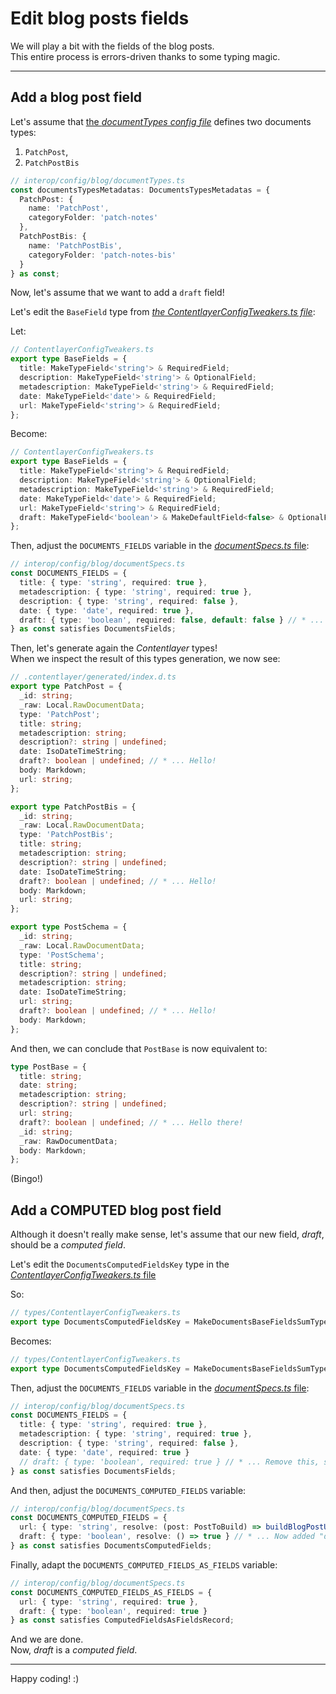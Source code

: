 # Edit blog posts fields

We will play a bit with the fields of the blog posts.  
This entire process is errors-driven thanks to some typing magic.

---

## Add a blog post field

Let's assume that [the _documentTypes config file_](/interop/config/blog/documentTypes.ts) defines two documents types:

1. `PatchPost`,
2. `PatchPostBis`

```ts
// interop/config/blog/documentTypes.ts
const documentsTypesMetadatas: DocumentsTypesMetadatas = {
  PatchPost: {
    name: 'PatchPost',
    categoryFolder: 'patch-notes'
  },
  PatchPostBis: {
    name: 'PatchPostBis',
    categoryFolder: 'patch-notes-bis'
  }
} as const;
```

Now, let's assume that we want to add a `draft` field!

Let's edit the `BaseField` type from [_the ContentlayerConfigTweakers.ts file_](/interop/types/ContentlayerConfigTweakers.ts):

Let:

```ts
// ContentlayerConfigTweakers.ts
export type BaseFields = {
  title: MakeTypeField<'string'> & RequiredField;
  description: MakeTypeField<'string'> & OptionalField;
  metadescription: MakeTypeField<'string'> & RequiredField;
  date: MakeTypeField<'date'> & RequiredField;
  url: MakeTypeField<'string'> & RequiredField;
};
```

Become:

```ts
// ContentlayerConfigTweakers.ts
export type BaseFields = {
  title: MakeTypeField<'string'> & RequiredField;
  description: MakeTypeField<'string'> & OptionalField;
  metadescription: MakeTypeField<'string'> & RequiredField;
  date: MakeTypeField<'date'> & RequiredField;
  url: MakeTypeField<'string'> & RequiredField;
  draft: MakeTypeField<'boolean'> & MakeDefaultField<false> & OptionalField; // * ... Added 'draft' field.
};
```

Then, adjust the `DOCUMENTS_FIELDS` variable in the [_documentSpecs.ts_ file](/interop/config/blog/documentSpecs.ts):

```ts
// interop/config/blog/documentSpecs.ts
const DOCUMENTS_FIELDS = {
  title: { type: 'string', required: true },
  metadescription: { type: 'string', required: true },
  description: { type: 'string', required: false },
  date: { type: 'date', required: true },
  draft: { type: 'boolean', required: false, default: false } // * ... Added 'draft' field here too.
} as const satisfies DocumentsFields;
```

Then, let's generate again the _Contentlayer_ types!  
When we inspect the result of this types generation, we now see:

```ts
// .contentlayer/generated/index.d.ts
export type PatchPost = {
  _id: string;
  _raw: Local.RawDocumentData;
  type: 'PatchPost';
  title: string;
  metadescription: string;
  description?: string | undefined;
  date: IsoDateTimeString;
  draft?: boolean | undefined; // * ... Hello!
  body: Markdown;
  url: string;
};

export type PatchPostBis = {
  _id: string;
  _raw: Local.RawDocumentData;
  type: 'PatchPostBis';
  title: string;
  metadescription: string;
  description?: string | undefined;
  date: IsoDateTimeString;
  draft?: boolean | undefined; // * ... Hello!
  body: Markdown;
  url: string;
};

export type PostSchema = {
  _id: string;
  _raw: Local.RawDocumentData;
  type: 'PostSchema';
  title: string;
  description?: string | undefined;
  metadescription: string;
  date: IsoDateTimeString;
  url: string;
  draft?: boolean | undefined; // * ... Hello!
  body: Markdown;
};
```

And then, we can conclude that `PostBase` is now equivalent to:

```ts
type PostBase = {
  title: string;
  date: string;
  metadescription: string;
  description?: string | undefined;
  url: string;
  draft?: boolean | undefined; // * ... Hello there!
  _id: string;
  _raw: RawDocumentData;
  body: Markdown;
};
```

(Bingo!)

## Add a COMPUTED blog post field

Although it doesn't really make sense, let's assume that our new field, _draft_, should be a _computed field_.

Let's edit the `DocumentsComputedFieldsKey` type in the [_ContentlayerConfigTweakers.ts_ file](/interop/types/ContentlayerConfigTweakers.ts)

So:

```ts
// types/ContentlayerConfigTweakers.ts
export type DocumentsComputedFieldsKey = MakeDocumentsBaseFieldsSumType<'url'>;
```

Becomes:

```ts
// types/ContentlayerConfigTweakers.ts
export type DocumentsComputedFieldsKey = MakeDocumentsBaseFieldsSumType<'url' | 'draft'>; // * ... Added "draft".
```

Then, adjust the `DOCUMENTS_FIELDS` variable in the [_documentSpecs.ts_ file](/interop/config/blog/documentSpecs.ts):

```ts
// interop/config/blog/documentSpecs.ts
const DOCUMENTS_FIELDS = {
  title: { type: 'string', required: true },
  metadescription: { type: 'string', required: true },
  description: { type: 'string', required: false },
  date: { type: 'date', required: true }
  // draft: { type: 'boolean', required: true } // * ... Remove this, since it is now a computed field, and not "just" a field.
} as const satisfies DocumentsFields;
```

And then, adjust the `DOCUMENTS_COMPUTED_FIELDS` variable:

```ts
// interop/config/blog/documentSpecs.ts
const DOCUMENTS_COMPUTED_FIELDS = {
  url: { type: 'string', resolve: (post: PostToBuild) => buildBlogPostUrl(post) },
  draft: { type: 'boolean', resolve: () => true } // * ... Now added "draft" here, with a dummy computation function, just for the example
} as const satisfies DocumentsComputedFields;
```

Finally, adapt the `DOCUMENTS_COMPUTED_FIELDS_AS_FIELDS` variable:

```ts
// interop/config/blog/documentSpecs.ts
const DOCUMENTS_COMPUTED_FIELDS_AS_FIELDS = {
  url: { type: 'string', required: true },
  draft: { type: 'boolean', required: true }
} as const satisfies ComputedFieldsAsFieldsRecord;
```

And we are done.  
Now, _draft_ is a _computed field_.

---

Happy coding! :)
